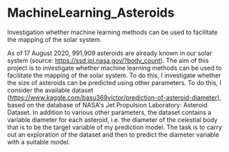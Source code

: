 # MachineLearning_Asteroids
Investigation whether machine learning methods can be used to facilitate the mapping of the solar system.

As of 17 August 2020, 991,909 asteroids are already known in our solar system (source: https://ssd.jpl.nasa.gov/?body_count). 
The aim of this project is to investigate whether machine learning methods can be used to facilitate the mapping of the solar system. 
To do this, I investigate whether the size of asteroids can be predicted using other parameters. To do this, I consider the available dataset (https://www.kaggle.com/basu369victor/prediction-of-asteroid-diameter), 
based on the database of NASA's Jet Propulsion Laboratory: Asteroid Dataset. 
In addition to various other parameters, the dataset contains a variable diameter for each asteroid, i.e. the diameter of the celestial body that is to be the target variable of my prediction model. 
The task is to carry out an exploration of the dataset and then to predict the diameter variable with a suitable model.
